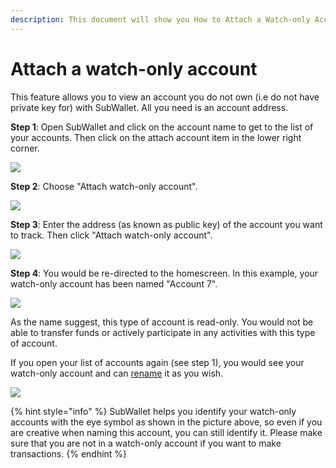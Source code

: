 ```yaml
---
description: This document will show you How to Attach a Watch-only Account on SubWallet.
---
```


# Attach a watch-only account

This feature allows you to view an account you do not own (i.e do not have private key for) with SubWallet. All you need is an account address.

**Step 1**: Open SubWallet and click on the account name to get to the list of your accounts. Then click on the attach account item in the lower right corner.

![](<../../.gitbook/assets/image (5) (1) (3) (1).png>)

**Step 2**: Choose "Attach watch-only account".

![](<../../.gitbook/assets/image (16) (1) (2).png>)

**Step 3**: Enter the address (as known as public key) of the account you want to track. Then click "Attach watch-only account".

![](<../../.gitbook/assets/image (35) (2).png>)

**Step 4**: You would be re-directed to the homescreen. In this example, your watch-only account has been named "Account 7".

![](<../../.gitbook/assets/image (4) (2) (2) (1).png>)

As the name suggest, this type of account is read-only. You would not be able to transfer funds or actively participate in any activities with this type of account.&#x20;

If you open your list of accounts again (see step 1), you would see your watch-only account and can [rename](switch-between-accounts-and-change-account-name.md) it as you wish.

![](<../../.gitbook/assets/image (46) (2) (1).png>)

{% hint style="info" %}
SubWallet helps you identify your watch-only accounts with the eye symbol as shown in the picture above, so even if you are creative when naming this account, you can still identify it. Please make sure that you are not in a watch-only account if you want to make transactions.
{% endhint %}



